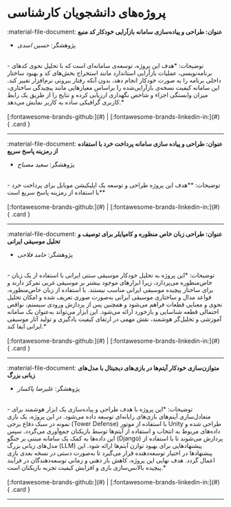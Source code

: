 # پروژه‌های دانشجویان کارشناسی

<div class="flex w-full" markdown>

<!-- 1 -->
:material-file-document: __عنوان: طراحی و پياده‌سازی سامانه بازآرایی خودكار كد منبع__
<br/>
- پژوهشگر:
*حسین اسدی*
<br/>
- توضیحات:
*هدف این پروژه، توسعه‌ی سامانه‌ای است که با تحلیل نحوی کدهای برنامه‌نویسی، عملیات بازآرایی استاندارد مانند استخراج بخش‌های کد و بهبود ساختار داخلی برنامه را به صورت خودکار انجام دهد، بدون آنکه رفتار بیرونی نرم‌افزار تغییر کند.
این سامانه کیفیت نسخه‌ی بازآرایی‌شده را براساس معیارهایی مانند پیچیدگی ساختاری، میزان وابستگی اجزاء و شاخص نگهداری ارزیابی کرده و نتایج را از طریق یک رابط کاربری گرافیکی ساده به کاربر نمایش می‌دهد.*
<br/>
<br/>
[:fontawesome-brands-github:](#)
|
[:fontawesome-brands-linkedin-in:](#)
{ .card }


---

<!-- 2 -->
:material-file-document: __عنوان: طراحی و پیاده سازی سامانه پرداخت خرد با استفاده از رمزینه پاسخ سریع__
<br/>
- پژوهشگر:
*سعید مصباح*
<br/>
- توضیحات:
**هدف این پروژه طراحی و توسعه یک اپلیکیشن موبایل برای پرداخت خرد با استفاده از رمزینه پاسخ سریع است**
<br/>
<br/>
[:fontawesome-brands-github:](#)
|
[:fontawesome-brands-linkedin-in:](#)
{ .card }


---

<!-- 3 -->
:material-file-document: __عنوان: طراحی زبان خاص منظوره و کامپایلر برای توصیف و تحلیل موسیقی ایرانی__
<br/>
- پژوهشگر:
*حامد فلاحی*
<br/>
- توضیحات:
*این پروژه به تحلیل خودکار موسیقی سنتی ایرانی با استفاده از یک زبان خاص‌منظوره می‌پردازد، زیرا ابزارهای موجود بیشتر بر موسیقی غربی تمرکز دارند و برای ساختار پیچیده موسیقی ایرانی مناسب نیستند. با استفاده از زبان خاص‌منظوره، قواعد مدال و ساختاری موسیقی ایرانی به‌صورت صوری تعریف شده و امکان تحلیل نحوی و معنایی قطعات فراهم می‌شود و همچنین پس از پردازش ورودی سیستم، نواقص احتمالی قطعه شناسایی و بازخورد ارائه می‌شود. این ابزار می‌تواند به‌عنوان یک سامانه آموزشی و تحلیل‌گر هوشمند، نقش مهمی در ارتقای کیفیت یادگیری و تولید آثار موسیقی ایرانی ایفا کند.*
<br/>
<br/>
[:fontawesome-brands-github:](#)
|
[:fontawesome-brands-linkedin-in:](#)
{ .card }

---

<!-- 4 -->
:material-file-document: __متوازن‌سازی خودکار آیتم‌ها در بازی‌های دیجیتال با مدل‌های زبانی بزرگ__
<br/>
- پژوهشگر:
*علیرضا پاکساز*
<br/>
- توضیحات:
*این پروژه با هدف طراحی و پیاده‌سازی یک ابزار هوشمند برای متعادل‌سازی آیتم‌های بازی‌های رایانه‌ای توسعه داده می‌شود. در این پروژه، یک بازی نمونه در سبک دفاع برجی (Tower Defense) با استفاده از موتور Unity طراحی شده و داده‌های مربوط به انتخاب و استفاده از آیتم‌ها توسط بازیکنان جمع‌آوری می‌گردد. سپس این داده‌ها به کمک یک سامانه مبتنی بر جنگو (Django) پردازش می‌شوند تا با استفاده از مدل‌های زبانی بزرگ (LLM) پیشنهادهایی برای بهبود توازن آیتم‌ها ارائه شود. این پیشنهادها در اختیار توسعه‌دهنده قرار می‌گیرد تا به‌صورت دستی در نسخه بعدی بازی اعمال گردد. هدف نهایی این پروژه، کاهش بار ذهنی و زمانی توسعه‌دهندگان در فرآیند پیچیده بالانس‌سازی بازی و افزایش کیفیت تجربه بازیکنان است.*
<br/>
<br/>
[:fontawesome-brands-github:](#)
|
[:fontawesome-brands-linkedin-in:](#)
{ .card }

---

</div>